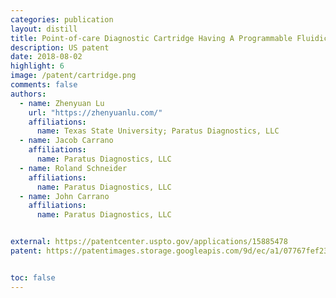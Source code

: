```yaml
---
categories: publication
layout: distill
title: Point-of-care Diagnostic Cartridge Having A Programmable Fluidic Wicking Network
description: US patent
date: 2018-08-02
highlight: 6
image: /patent/cartridge.png
comments: false
authors:
  - name: Zhenyuan Lu
    url: "https://zhenyuanlu.com/"
    affiliations:
      name: Texas State University; Paratus Diagnostics, LLC
  - name: Jacob Carrano
    affiliations:
      name: Paratus Diagnostics, LLC
  - name: Roland Schneider
    affiliations:
      name: Paratus Diagnostics, LLC
  - name: John Carrano
    affiliations:
      name: Paratus Diagnostics, LLC


external: https://patentcenter.uspto.gov/applications/15885478
patent: https://patentimages.storage.googleapis.com/9d/ec/a1/07767fef233412/US20180214865A1.pdf


toc: false
---
```

